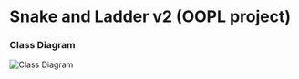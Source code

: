 # Snake and Ladder v2 (OOPL project)


### Class Diagram
![Class Diagram](https://user-images.githubusercontent.com/115062378/208856366-a81c0e58-521a-4b21-98b0-d119e526b1ed.jpg)
